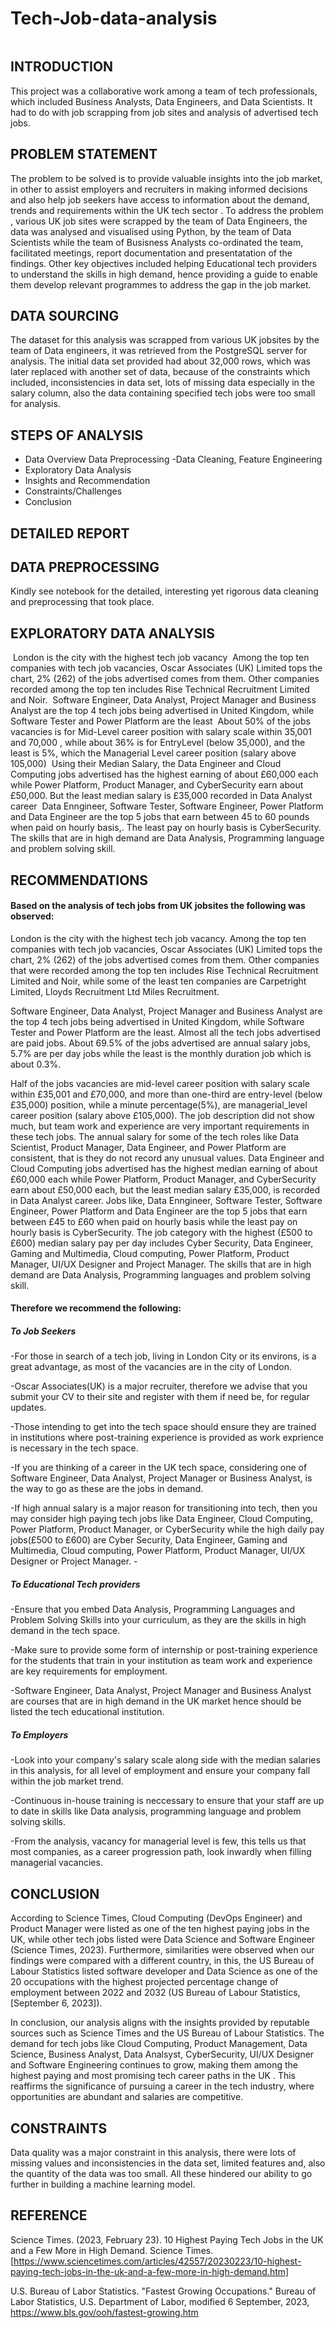 # Tech-Job-data-analysis
![]()

## INTRODUCTION
This project was a collaborative work among a team of tech professionals, which included Business Analysts, Data Engineers, and Data Scientists. It had to do with job scrapping from job sites and analysis of advertised tech jobs.
## PROBLEM STATEMENT
The problem to be solved is to provide valuable insights into the job market, in other to assist employers and recruiters in making informed decisions and also help job seekers have access to information about the demand, trends and requirements within the UK tech sector . To address the problem , various UK job sites were scrapped by the team of Data Engineers, the data was analysed and visualised using Python, by the team of Data Scientists while the team of Busisness Analysts co-ordinated the team, facilitated meetings, report documentation and presentatation of the findings. Other key objectives included helping Educational tech providers to understand the skills in high demand, hence providing a guide to enable them develop relevant programmes to address the gap in the job market.
## DATA SOURCING
The dataset for this analysis was scrapped from various UK jobsites by the team of Data engineers, it was retrieved from the PostgreSQL server for analysis. The initial data set provided had about 32,000 rows, which was later replaced with another set of data, because of the constraints which included, inconsistencies in data set, lots of missing data especially in the salary column, also the data containing specified tech jobs were too small for analysis.

## STEPS OF ANALYSIS
- Data Overview Data Preprocessing -Data Cleaning, Feature Engineering
- Exploratory Data Analysis
- Insights and Recommendation
- Constraints/Challenges
- Conclusion

 ## DETAILED REPORT
## DATA PREPROCESSING
Kindly see notebook for the detailed, interesting yet rigorous data cleaning and preprocessing that took place.

## EXPLORATORY DATA ANALYSIS
![]()
London is the city with the highest tech job vacancy
![]()
Among the top ten companies with tech job vacancies, Oscar Associates (UK) Limited tops the chart, 2% (262) of the jobs advertised comes from them. Other companies recorded among the top ten includes Rise Technical Recruitment Limited and Noir.
![]()
Software Engineer, Data Analyst, Project Manager and Business Analyst are the top 4 tech jobs being advertised in United Kingdom, while Software Tester and Power Platform are the least
![]()
About 50% of the jobs vacancies is for Mid-Level career position with salary scale within 35,001 and 70,000 , while about 36% is for EntryLevel (below 35,000), and the least is 5%, which the Managerial Level career position (salary above 105,000)
![]()
Using their Median Salary, the Data Engineer and Cloud Computing jobs advertised has the highest earning of about £60,000 each while Power Platform, Product Manager, and CyberSecurity earn about £50,000. But the least median salary is £35,000 recorded in Data Analyst career
![]()
Data Enngineer, Software Tester, Software Engineer, Power Platform and Data Engineer are the top 5 jobs that earn between 45 to 60 pounds when paid on hourly basis,. The least pay on hourly basis is CyberSecurity.
![]()
The skills that are in high demand are Data Analysis, Programming language and problem solving skill.

## RECOMMENDATIONS
#### Based on the analysis of tech jobs from UK jobsites the following was observed:
London is the city with the highest tech job vacancy. Among the top ten companies with tech job vacancies, Oscar Associates (UK) Limited tops the chart, 2% (262) of the jobs advertised comes from them. Other companies that were recorded among the top ten includes Rise Technical Recruitment Limited and Noir, while some of the least ten companies are Carpetright Limited, Lloyds Recruitment Ltd Miles Recruitment. 

Software Engineer, Data Analyst, Project Manager and Business Analyst are the top 4 tech jobs being advertised in United Kingdom, while Software Tester and Power Platform are the least. Almost all the tech jobs advertised are paid jobs.  About 69.5% of the jobs advertised are annual salary jobs, 5.7% are per day jobs while the least is the monthly duration job which is about 0.3%. 

Half of the jobs vacancies are mid-level career position with salary scale within £35,001 and £70,000, and more than one-third are entry-level (below £35,000) position, while a minute percentage(5%), are managerial_level career position (salary above £105,000). The job description did not show much, but team work and experience are very important requirements in these tech jobs. The annual salary for some of the tech roles like Data Scientist, Product Manager, Data Engineer, and Power Platform are consistent, that is they do not record any unusual values. Data Engineer and Cloud Computing jobs advertised has the highest median earning of about £60,000 each while Power Platform, Product Manager, and CyberSecurity earn about £50,000 each, but the least median salary £35,000, is recorded in Data Analyst career. Jobs like, Data Enngineer, Software Tester, Software Engineer, Power Platform and Data Engineer are the top 5 jobs that earn between £45 to £60 when paid on hourly basis while the least pay on hourly basis is CyberSecurity. The job category with the highest (£500 to £600) median salary pay per day includes Cyber Security, Data Engineer, Gaming and Multimedia, Cloud computing, Power Platform, Product Manager, UI/UX Designer and Project Manager. The skills that are in high demand are Data Analysis, Programming languages and problem solving skill.

#### Therefore we recommend the following:
##### To Job Seekers
   -For those in search of a tech job, living in London City or its environs, is a great advantage, as most of the vacancies are in the city of London.
   
   -Oscar Associates(UK) is a major recruiter, therefore we advise that you submit your CV to their site and register with them if need be, for regular updates.
    
   -Those intending to get into the tech space should ensure they are trained in institutions where post-training experience is provided as work exprience is necessary in the tech space.
    
   -If you are thinking of a career in the UK tech space, considering one of Software Engineer, Data Analyst, Project Manager or Business Analyst, is the way to go as these are the jobs in demand.
   
   -If high annual salary is a major reason for transitioning into tech, then you may consider high paying tech jobs like Data Engineer, Cloud Computing, Power Platform, Product Manager, or CyberSecurity while the high daily pay jobs(£500 to £600) are Cyber Security, Data Engineer, Gaming and Multimedia, Cloud computing, Power Platform, Product Manager, UI/UX Designer or Project Manager.
    - 

##### To Educational Tech providers
   -Ensure that you embed Data Analysis, Programming Languages and Problem Solving Skills into your curriculum, as they are the skills in high demand in the tech space.
   
   -Make sure to provide some form of internship or post-training experience for the students that train in your institution as team work and experience are key requirements for employment.
   
   -Software Engineer, Data Analyst, Project Manager and Business Analyst are courses that are in high demand in the UK market hence should be listed the tech educational institution.

##### To Employers
   -Look into your company's salary scale along side with the median salaries in this analysis, for all level of employment and ensure your company fall within the job market trend.
   
   -Continuous in-house training is neccessary to ensure that your staff are up to date in skills like Data analysis, programming language and problem solving skills.
    
   -From the analysis, vacancy for managerial level is few, this tells us that most companies, as a career progression path, look inwardly when filling managerial vacancies.
 
## CONCLUSION
According to Science Times, Cloud Computing (DevOps Engineer) and Product Manager were listed as one of the ten highest paying jobs in the UK, while other tech jobs listed were Data Science and Software Engineer (Science Times, 2023). Furthermore, similarities were observed when our findings were compared with a different country, in this, the US Bureau of Labour Statistics listed software developer and Data Science as one of the 20 occupations with the highest projected percentage change of employment between 2022 and 2032 (US Bureau of Labour Statistics, [September 6, 2023]).

In conclusion, our analysis aligns with the insights provided by reputable sources such as Science Times and the US Bureau of Labour Statistics. The demand for tech jobs like Cloud Computing, Product Management, Data Science, Business Analyst, Data Analsyst, CyberSecurity, UI/UX Designer and Software Engineering continues to grow, making them among the highest paying and most promising tech career paths in the UK . This reaffirms the significance of pursuing a career in the tech industry, where opportunities are abundant and salaries are competitive. 

## CONSTRAINTS
Data quality was a major constraint in this analysis, there were lots of missing values and inconsistencies in the data set, limited features and, also the quantity of the data was too small. All these hindered our ability to go further in building a machine learning model.

## REFERENCE
Science Times. (2023, February 23). 10 Highest Paying Tech Jobs in the UK and a Few More in High Demand. Science Times. [https://www.sciencetimes.com/articles/42557/20230223/10-highest-paying-tech-jobs-in-the-uk-and-a-few-more-in-high-demand.htm]

U.S. Bureau of Labor Statistics. "Fastest Growing Occupations." Bureau of Labor Statistics, U.S. Department of Labor, modified 6 September, 2023, https://www.bls.gov/ooh/fastest-growing.htm
